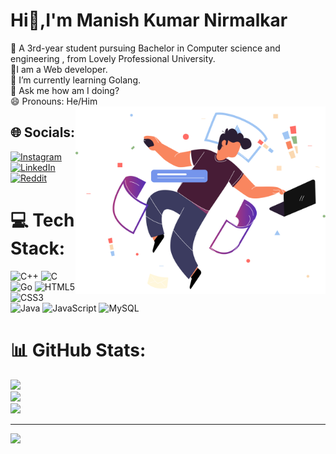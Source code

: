# Hi👋,I'm Manish Kumar Nirmalkar
🔭 A 3rd-year student pursuing Bachelor in Computer science and engineering , from Lovely Professional University.<br>🤖I am a Web developer.<br>🌱 I’m currently learning Golang.<br>💬 Ask me how am I doing?<br>😄 Pronouns: He/Him
<img align="right" width="400" src="contact-img.svg" alt="header-img" >

## 🌐 Socials:
[![Instagram](https://img.shields.io/badge/Instagram-%23E4405F.svg?logo=Instagram&logoColor=white)](https://instagram.com/https://www.instagram.com/printf_manish_/) [![LinkedIn](https://img.shields.io/badge/LinkedIn-%230077B5.svg?logo=linkedin&logoColor=white)](https://linkedin.com/in/https://www.linkedin.com/in/manish-kumar-nirmalkar-7933531b7/) [![Reddit](https://img.shields.io/badge/Reddit-%23FF4500.svg?logo=Reddit&logoColor=white)](https://reddit.com/user/https://www.reddit.com/user/mk1589) 

# 💻 Tech Stack:
![C++](https://img.shields.io/badge/c++-%2300599C.svg?style=for-the-badge&logo=c%2B%2B&logoColor=white) ![C](https://img.shields.io/badge/c-%2300599C.svg?style=for-the-badge&logo=c&logoColor=white) ![Go](https://img.shields.io/badge/go-%2300ADD8.svg?style=for-the-badge&logo=go&logoColor=white) ![HTML5](https://img.shields.io/badge/html5-%23E34F26.svg?style=for-the-badge&logo=html5&logoColor=white) ![CSS3](https://img.shields.io/badge/css3-%231572B6.svg?style=for-the-badge&logo=css3&logoColor=white) ![Java](https://img.shields.io/badge/java-%23ED8B00.svg?style=for-the-badge&logo=java&logoColor=white) ![JavaScript](https://img.shields.io/badge/javascript-%23323330.svg?style=for-the-badge&logo=javascript&logoColor=%23F7DF1E) ![MySQL](https://img.shields.io/badge/mysql-%2300f.svg?style=for-the-badge&logo=mysql&logoColor=white)
# 📊 GitHub Stats:
![](https://github-readme-stats.vercel.app/api?username=mk1589&theme=radical&hide_border=false&include_all_commits=true&count_private=true)<br/>
![](https://github-readme-streak-stats.herokuapp.com/?user=mk1589&theme=radical&hide_border=false)<br/>
![](https://github-readme-stats.vercel.app/api/top-langs/?username=mk1589&theme=radical&hide_border=false&include_all_commits=true&count_private=true&layout=compact)

---
[![](https://visitcount.itsvg.in/api?id=mk1589&icon=0&color=0)](https://visitcount.itsvg.in)

<!-- Proudly created with GPRM ( https://gprm.itsvg.in ) -->
